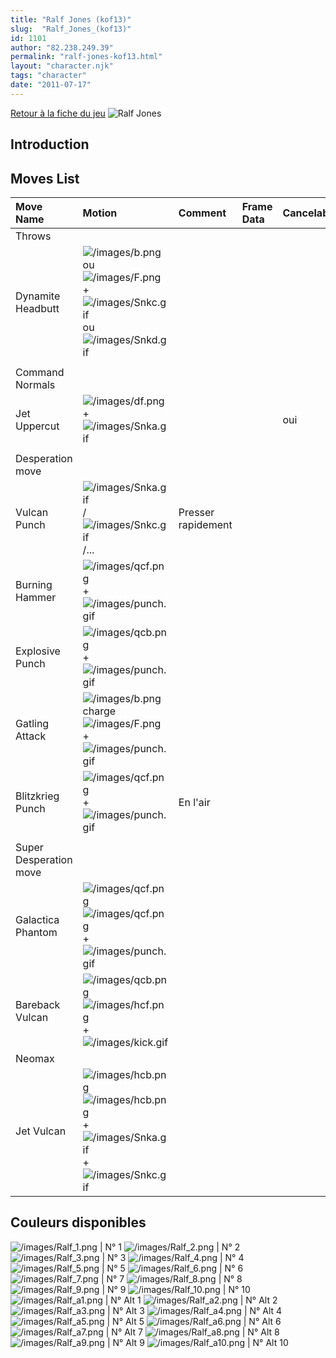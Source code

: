 ```yaml
---
title: "Ralf Jones (kof13)"
slug:  "Ralf_Jones_(kof13)"
id: 1101
author: "82.238.249.39"
permalink: "ralf-jones-kof13.html"
layout: "character.njk"
tags: "character"
date: "2011-07-17"
---
```


[Retour à la fiche du
jeu](http://basgrospoing.fr/wiki/index.php?title=The_King_of_Fighters_XIII)
![Ralf Jones](/images/Ralfkof13.gif "Ralf Jones")

## Introduction

## Moves List

| Move Name              | Motion                                                                                                                                                         | Comment            | Frame Data | Cancelable | Damage LOW/HIGH/EX |
|:-----------------------|:---------------------------------------------------------------------------------------------------------------------------------------------------------------|:-------------------|:-----------|:-----------|:-------------------|
| Throws                 |                                                                                                                                                                |                    |            |            |                    |
| Dynamite Headbutt      | ![](/images/b.png "/images/b.png")ou ![](/images/F.png "/images/F.png") + ![](/images/Snkc.gif "/images/Snkc.gif") ou ![](/images/Snkd.gif "/images/Snkd.gif") |                    |            |            | 100                |
|                        |                                                                                                                                                                |                    |            |            |                    |
| Command Normals        |                                                                                                                                                                |                    |            |            |                    |
| Jet Uppercut           | ![](/images/df.png "/images/df.png") + ![](/images/Snka.gif "/images/Snka.gif")                                                                                |                    |            | oui        | 65                 |
|                        |                                                                                                                                                                |                    |            |            |                    |
| Desperation move       |                                                                                                                                                                |                    |            |            |                    |
| Vulcan Punch           | ![](/images/Snka.gif "/images/Snka.gif")/![](/images/Snkc.gif "/images/Snkc.gif")/...                                                                          | Presser rapidement |            |            |                    |
| Burning Hammer         | ![](/images/qcf.png "/images/qcf.png") + ![](/images/punch.gif "/images/punch.gif")                                                                            |                    |            |            |                    |
| Explosive Punch        | ![](/images/qcb.png "/images/qcb.png") + ![](/images/punch.gif "/images/punch.gif")                                                                            |                    |            |            |                    |
| Gatling Attack         | ![](/images/b.png "/images/b.png")charge![](/images/F.png "/images/F.png") + ![](/images/punch.gif "/images/punch.gif")                                        |                    |            |            |                    |
| Blitzkrieg Punch       | ![](/images/qcf.png "/images/qcf.png") +![](/images/punch.gif "/images/punch.gif")                                                                             | En l'air           |            |            |                    |
|                        |                                                                                                                                                                |                    |            |            |                    |
| Super Desperation move |                                                                                                                                                                |                    |            |            |                    |
| Galactica Phantom      | ![](/images/qcf.png "/images/qcf.png")![](/images/qcf.png "/images/qcf.png") + ![](/images/punch.gif "/images/punch.gif")                                      |                    |            |            |                    |
| Bareback Vulcan        | ![](/images/qcb.png "/images/qcb.png")![](/images/hcf.png "/images/hcf.png") + ![](/images/kick.gif "/images/kick.gif")                                        |                    |            |            |                    |
| Neomax                 |                                                                                                                                                                |                    |            |            |                    |
| Jet Vulcan             | ![](/images/hcb.png "/images/hcb.png")![](/images/hcb.png "/images/hcb.png")+![](/images/Snka.gif "/images/Snka.gif")+![](/images/Snkc.gif "/images/Snkc.gif") |                    |            |            |                    |

## Couleurs disponibles

![](/images/Ralf_1.png "/images/Ralf_1.png") \| N° 1
![](/images/Ralf_2.png "/images/Ralf_2.png") \| N° 2
![](/images/Ralf_3.png "/images/Ralf_3.png") \| N° 3
![](/images/Ralf_4.png "/images/Ralf_4.png") \| N° 4
![](/images/Ralf_5.png "/images/Ralf_5.png") \| N° 5
![](/images/Ralf_6.png "/images/Ralf_6.png") \| N° 6
![](/images/Ralf_7.png "/images/Ralf_7.png") \| N° 7
![](/images/Ralf_8.png "/images/Ralf_8.png") \| N° 8
![](/images/Ralf_9.png "/images/Ralf_9.png") \| N° 9
![](/images/Ralf_10.png "/images/Ralf_10.png") \| N° 10
![](/images/Ralf_a1.png "/images/Ralf_a1.png") \| N° Alt 1
![](/images/Ralf_a2.png "/images/Ralf_a2.png") \| N° Alt 2
![](/images/Ralf_a3.png "/images/Ralf_a3.png") \| N° Alt 3
![](/images/Ralf_a4.png "/images/Ralf_a4.png") \| N° Alt 4
![](/images/Ralf_a5.png "/images/Ralf_a5.png") \| N° Alt 5
![](/images/Ralf_a6.png "/images/Ralf_a6.png") \| N° Alt 6
![](/images/Ralf_a7.png "/images/Ralf_a7.png") \| N° Alt 7
![](/images/Ralf_a8.png "/images/Ralf_a8.png") \| N° Alt 8
![](/images/Ralf_a9.png "/images/Ralf_a9.png") \| N° Alt 9
![](/images/Ralf_a10.png "/images/Ralf_a10.png") \| N° Alt 10
